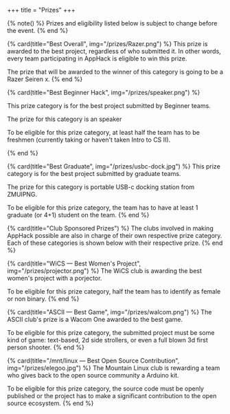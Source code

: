 +++
title = "Prizes"
+++

{% note() %}
Prizes and eligibility listed below is subject to change before the event.
{% end %}

{% card(title="Best Overall", img="/prizes/Razer.png") %}
This prize is awarded to the best project, regardless of who submitted it. In other words, every team participating in AppHack is eligible to win this prize.

The prize that will be awarded to the winner of this category is going to be a Razer Seiren x.
{% end %}

{% card(title="Best Beginner Hack", img="/prizes/speaker.png") %}

This prize category is for the best project submitted by Beginner teams.

The prize for this category is an speaker

To be eligible for this prize category, at least half the team has to be freshmen (currently taking or haven't taken Intro to CS II).

{% end %}

{% card(title="Best Graduate", img="/prizes/usbc-dock.jpg") %}
This prize category is for the best project submitted by graduate teams.

The prize for this category is portable USB-c docking station from ZMUIPNG.

To be eligible for this prize category, the team has to have at least 1 graduate (or 4+1) student on the team.
{% end %}

{% card(title="Club Sponsored Prizes") %}
The clubs involved in making AppHack possible are also in charge of their own respective prize category. Each of these categories is shown below with their respective prize.
{% end %}

{% card(title="WiCS — Best Women's Project", img="/prizes/projector.png") %}
The WiCS club is awarding the best women's project with a porjector.

To be eligible for this prize category, half the team has to identify as female or non binary. 
{% end %}

{% card(title="ASCII — Best Game", img="/prizes/walcom.png") %}
The ASCII club's prize is a Wacom One awarded to the best game.

To be eligible for this prize category, the submitted project must be some kind of game: text-based, 2d side strollers, or even a full blown 3d first person shooter.
{% end %}

{% card(title="/mnt/linux — Best Open Source Contribution", img="/prizes/elegoo.jpg") %}
The Mountain Linux club is rewarding a team who gives back to the open source community a Arduino kit.

To be eligible for this prize category, the source code must be openly published or the project has to make a significant contribution to the open source ecosystem.
{% end %}
